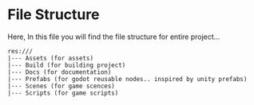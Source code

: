 # File Structure

Here, In this file you will find the file structure for entire project...

```
res:///
|--- Assets (for assets)
|--- Build (for building project)
|--- Docs (for documentation)
|--- Prefabs (for godot reusable nodes.. inspired by unity prefabs)
|--- Scenes (for game scences)
|--- Scripts (for game scripts)
```
